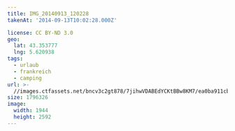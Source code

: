 ```yaml
---
title: IMG_20140913_120228
takenAt: '2014-09-13T10:02:28.000Z'

license: CC BY-ND 3.0
geo:
  lat: 43.353777
  lng: 5.620938
tags:
  - urlaub
  - frankreich
  - camping
url: >-
  //images.ctfassets.net/bncv3c2gt878/7jihwVDABEdYCKtBBw8KM7/ea0ba911cb368acb26b7cef318396523/img_20140913_120228_28278629016_o
size: 1796326
image:
  width: 1944
  height: 2592
---
```

